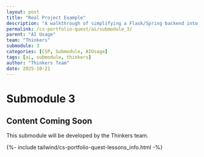 ```yaml
---
layout: post
title: "Real Project Example"
description: "A walkthrough of simplifying a Flask/Spring backend into Flask-only using AI assistance, broken into phases: understanding the system, planning migration, implementing changes, and debugging."
permalink: /cs-portfolio-quest/ai/submodule_3/
parent: "AI Usage"
team: "Thinkers"
submodule: 3
categories: [CSP, Submodule, AIUsage]
tags: [ai, submodule, thinkers]
author: "Thinkers Team"
date: 2025-10-21
---
```


# Submodule 3

## Content Coming Soon
This submodule will be developed by the Thinkers team.

{%- include tailwind/cs-portfolio-quest-lessons_info.html -%}